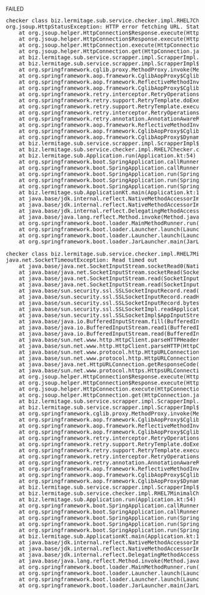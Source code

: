 FAILED

<pre>checker class biz.lermitage.sub.service.checker.impl.RHEL7Checker failed, ignoring
org.jsoup.HttpStatusException: HTTP error fetching URL. Status=503, URL=[https://catalog.redhat.com/api/containers/v1/repositories/registry/registry.access.redhat.com/repository/rhel7/images?exclude=data.repositories.comparison.advisory_rpm_mapping,data.brew,data.cpe_ids,data.top_layer_id,data.freshness_grades,data.repositories&page_size=500&page=0]
	at org.jsoup.helper.HttpConnection$Response.execute(HttpConnection.java:890)
	at org.jsoup.helper.HttpConnection$Response.execute(HttpConnection.java:829)
	at org.jsoup.helper.HttpConnection.execute(HttpConnection.java:366)
	at org.jsoup.helper.HttpConnection.get(HttpConnection.java:353)
	at biz.lermitage.sub.service.scrapper.impl.ScrapperImpl.fetchText(ScrapperImpl.kt:53)
	at biz.lermitage.sub.service.scrapper.impl.ScrapperImpl$$FastClassBySpringCGLIB.invoke(<generated>)
	at org.springframework.cglib.proxy.MethodProxy.invoke(MethodProxy.java:218)
	at org.springframework.aop.framework.CglibAopProxy$CglibMethodInvocation.invokeJoinpoint(CglibAopProxy.java:783)
	at org.springframework.aop.framework.ReflectiveMethodInvocation.proceed(ReflectiveMethodInvocation.java:163)
	at org.springframework.aop.framework.CglibAopProxy$CglibMethodInvocation.proceed(CglibAopProxy.java:753)
	at org.springframework.retry.interceptor.RetryOperationsInterceptor$1.doWithRetry(RetryOperationsInterceptor.java:97)
	at org.springframework.retry.support.RetryTemplate.doExecute(RetryTemplate.java:329)
	at org.springframework.retry.support.RetryTemplate.execute(RetryTemplate.java:209)
	at org.springframework.retry.interceptor.RetryOperationsInterceptor.invoke(RetryOperationsInterceptor.java:133)
	at org.springframework.retry.annotation.AnnotationAwareRetryOperationsInterceptor.invoke(AnnotationAwareRetryOperationsInterceptor.java:163)
	at org.springframework.aop.framework.ReflectiveMethodInvocation.proceed(ReflectiveMethodInvocation.java:186)
	at org.springframework.aop.framework.CglibAopProxy$CglibMethodInvocation.proceed(CglibAopProxy.java:753)
	at org.springframework.aop.framework.CglibAopProxy$DynamicAdvisedInterceptor.intercept(CglibAopProxy.java:698)
	at biz.lermitage.sub.service.scrapper.impl.ScrapperImpl$$EnhancerBySpringCGLIB.fetchText(<generated>)
	at biz.lermitage.sub.service.checker.impl.RHEL7Checker.check(RHEL7Checker.kt:26)
	at biz.lermitage.sub.Application.run(Application.kt:54)
	at org.springframework.boot.SpringApplication.callRunner(SpringApplication.java:777)
	at org.springframework.boot.SpringApplication.callRunners(SpringApplication.java:761)
	at org.springframework.boot.SpringApplication.run(SpringApplication.java:310)
	at org.springframework.boot.SpringApplication.run(SpringApplication.java:1312)
	at org.springframework.boot.SpringApplication.run(SpringApplication.java:1301)
	at biz.lermitage.sub.ApplicationKt.main(Application.kt:125)
	at java.base/jdk.internal.reflect.NativeMethodAccessorImpl.invoke0(Native Method)
	at java.base/jdk.internal.reflect.NativeMethodAccessorImpl.invoke(NativeMethodAccessorImpl.java:62)
	at java.base/jdk.internal.reflect.DelegatingMethodAccessorImpl.invoke(DelegatingMethodAccessorImpl.java:43)
	at java.base/java.lang.reflect.Method.invoke(Method.java:566)
	at org.springframework.boot.loader.MainMethodRunner.run(MainMethodRunner.java:49)
	at org.springframework.boot.loader.Launcher.launch(Launcher.java:108)
	at org.springframework.boot.loader.Launcher.launch(Launcher.java:58)
	at org.springframework.boot.loader.JarLauncher.main(JarLauncher.java:88)

checker class biz.lermitage.sub.service.checker.impl.RHEL7MinimalChecker failed, ignoring
java.net.SocketTimeoutException: Read timed out
	at java.base/java.net.SocketInputStream.socketRead0(Native Method)
	at java.base/java.net.SocketInputStream.socketRead(SocketInputStream.java:115)
	at java.base/java.net.SocketInputStream.read(SocketInputStream.java:168)
	at java.base/java.net.SocketInputStream.read(SocketInputStream.java:140)
	at java.base/sun.security.ssl.SSLSocketInputRecord.read(SSLSocketInputRecord.java:478)
	at java.base/sun.security.ssl.SSLSocketInputRecord.readHeader(SSLSocketInputRecord.java:472)
	at java.base/sun.security.ssl.SSLSocketInputRecord.bytesInCompletePacket(SSLSocketInputRecord.java:70)
	at java.base/sun.security.ssl.SSLSocketImpl.readApplicationRecord(SSLSocketImpl.java:1449)
	at java.base/sun.security.ssl.SSLSocketImpl$AppInputStream.read(SSLSocketImpl.java:1060)
	at java.base/java.io.BufferedInputStream.fill(BufferedInputStream.java:252)
	at java.base/java.io.BufferedInputStream.read1(BufferedInputStream.java:292)
	at java.base/java.io.BufferedInputStream.read(BufferedInputStream.java:351)
	at java.base/sun.net.www.http.HttpClient.parseHTTPHeader(HttpClient.java:754)
	at java.base/sun.net.www.http.HttpClient.parseHTTP(HttpClient.java:689)
	at java.base/sun.net.www.protocol.http.HttpURLConnection.getInputStream0(HttpURLConnection.java:1615)
	at java.base/sun.net.www.protocol.http.HttpURLConnection.getInputStream(HttpURLConnection.java:1520)
	at java.base/java.net.HttpURLConnection.getResponseCode(HttpURLConnection.java:527)
	at java.base/sun.net.www.protocol.https.HttpsURLConnectionImpl.getResponseCode(HttpsURLConnectionImpl.java:334)
	at org.jsoup.helper.HttpConnection$Response.execute(HttpConnection.java:867)
	at org.jsoup.helper.HttpConnection$Response.execute(HttpConnection.java:829)
	at org.jsoup.helper.HttpConnection.execute(HttpConnection.java:366)
	at org.jsoup.helper.HttpConnection.get(HttpConnection.java:353)
	at biz.lermitage.sub.service.scrapper.impl.ScrapperImpl.fetchText(ScrapperImpl.kt:53)
	at biz.lermitage.sub.service.scrapper.impl.ScrapperImpl$$FastClassBySpringCGLIB.invoke(<generated>)
	at org.springframework.cglib.proxy.MethodProxy.invoke(MethodProxy.java:218)
	at org.springframework.aop.framework.CglibAopProxy$CglibMethodInvocation.invokeJoinpoint(CglibAopProxy.java:783)
	at org.springframework.aop.framework.ReflectiveMethodInvocation.proceed(ReflectiveMethodInvocation.java:163)
	at org.springframework.aop.framework.CglibAopProxy$CglibMethodInvocation.proceed(CglibAopProxy.java:753)
	at org.springframework.retry.interceptor.RetryOperationsInterceptor$1.doWithRetry(RetryOperationsInterceptor.java:97)
	at org.springframework.retry.support.RetryTemplate.doExecute(RetryTemplate.java:329)
	at org.springframework.retry.support.RetryTemplate.execute(RetryTemplate.java:209)
	at org.springframework.retry.interceptor.RetryOperationsInterceptor.invoke(RetryOperationsInterceptor.java:133)
	at org.springframework.retry.annotation.AnnotationAwareRetryOperationsInterceptor.invoke(AnnotationAwareRetryOperationsInterceptor.java:163)
	at org.springframework.aop.framework.ReflectiveMethodInvocation.proceed(ReflectiveMethodInvocation.java:186)
	at org.springframework.aop.framework.CglibAopProxy$CglibMethodInvocation.proceed(CglibAopProxy.java:753)
	at org.springframework.aop.framework.CglibAopProxy$DynamicAdvisedInterceptor.intercept(CglibAopProxy.java:698)
	at biz.lermitage.sub.service.scrapper.impl.ScrapperImpl$$EnhancerBySpringCGLIB.fetchText(<generated>)
	at biz.lermitage.sub.service.checker.impl.RHEL7MinimalChecker.check(RHEL7MinimalChecker.kt:26)
	at biz.lermitage.sub.Application.run(Application.kt:54)
	at org.springframework.boot.SpringApplication.callRunner(SpringApplication.java:777)
	at org.springframework.boot.SpringApplication.callRunners(SpringApplication.java:761)
	at org.springframework.boot.SpringApplication.run(SpringApplication.java:310)
	at org.springframework.boot.SpringApplication.run(SpringApplication.java:1312)
	at org.springframework.boot.SpringApplication.run(SpringApplication.java:1301)
	at biz.lermitage.sub.ApplicationKt.main(Application.kt:125)
	at java.base/jdk.internal.reflect.NativeMethodAccessorImpl.invoke0(Native Method)
	at java.base/jdk.internal.reflect.NativeMethodAccessorImpl.invoke(NativeMethodAccessorImpl.java:62)
	at java.base/jdk.internal.reflect.DelegatingMethodAccessorImpl.invoke(DelegatingMethodAccessorImpl.java:43)
	at java.base/java.lang.reflect.Method.invoke(Method.java:566)
	at org.springframework.boot.loader.MainMethodRunner.run(MainMethodRunner.java:49)
	at org.springframework.boot.loader.Launcher.launch(Launcher.java:108)
	at org.springframework.boot.loader.Launcher.launch(Launcher.java:58)
	at org.springframework.boot.loader.JarLauncher.main(JarLauncher.java:88)

</pre>